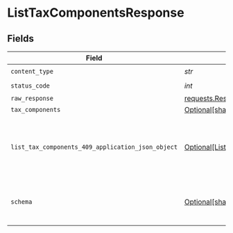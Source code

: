 # ListTaxComponentsResponse


## Fields

| Field                                                                                                           | Type                                                                                                            | Required                                                                                                        | Description                                                                                                     |
| --------------------------------------------------------------------------------------------------------------- | --------------------------------------------------------------------------------------------------------------- | --------------------------------------------------------------------------------------------------------------- | --------------------------------------------------------------------------------------------------------------- |
| `content_type`                                                                                                  | *str*                                                                                                           | :heavy_check_mark:                                                                                              | N/A                                                                                                             |
| `status_code`                                                                                                   | *int*                                                                                                           | :heavy_check_mark:                                                                                              | N/A                                                                                                             |
| `raw_response`                                                                                                  | [requests.Response](https://requests.readthedocs.io/en/latest/api/#requests.Response)                           | :heavy_minus_sign:                                                                                              | N/A                                                                                                             |
| `tax_components`                                                                                                | [Optional[shared.TaxComponents]](../../models/shared/taxcomponents.md)                                          | :heavy_minus_sign:                                                                                              | OK                                                                                                              |
| `list_tax_components_409_application_json_object`                                                               | [Optional[ListTaxComponents409ApplicationJSON]](../../models/operations/listtaxcomponents409applicationjson.md) | :heavy_minus_sign:                                                                                              | The data type's dataset has not been requested or is still syncing.                                             |
| `schema`                                                                                                        | [Optional[shared.Schema]](../../models/shared/schema.md)                                                        | :heavy_minus_sign:                                                                                              | Your `query` parameter was not correctly formed                                                                 |